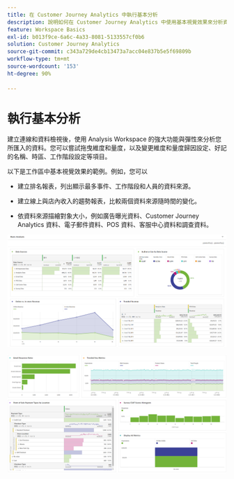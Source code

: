 ```yaml
---
title: 在 Customer Journey Analytics 中執行基本分析
description: 說明如何在 Customer Journey Analytics 中使用基本視覺效果來分析資料
feature: Workspace Basics
exl-id: b013f9ce-6a6c-4a33-8081-5133557cf0b6
solution: Customer Journey Analytics
source-git-commit: c343a729de4cb13473a7acc04e837b5e5f69809b
workflow-type: tm+mt
source-wordcount: '153'
ht-degree: 90%

---
```


# 執行基本分析

建立連線和資料檢視後，使用 Analysis Workspace 的強大功能與彈性來分析您所匯入的資料。您可以嘗試拖曳維度和量度，以及變更維度和量度歸因設定、好記的名稱、時區、工作階段設定等項目。

以下是工作區中基本視覺效果的範例。例如，您可以

* 建立排名報表，列出顯示最多事件、工作階段和人員的資料來源。

* 建立線上與店內收入的趨勢報表，比較兩個資料來源隨時間的變化。

* 依資料來源描繪對象大小，例如廣告曝光資料、Customer Journey Analytics 資料、電子郵件資料、POS 資料、客服中心資料和調查資料。

![基本分析圖表的視覺效果範例。 ](assets/cja-basic-analysis.png)

![基本分析圖表的更多視覺效果範例](assets/cja-basic-analysis2.png)
